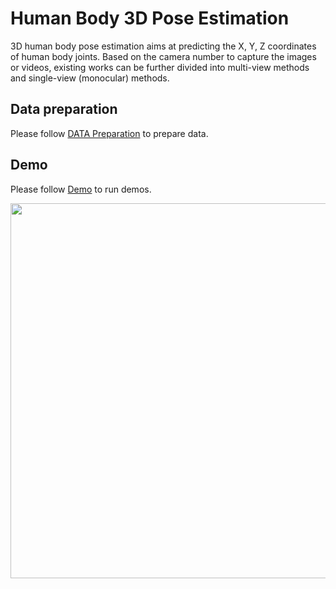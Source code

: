 # Human Body 3D Pose Estimation

3D human body pose estimation aims at predicting the X, Y, Z coordinates of human body joints. Based on the camera number to capture the images or videos, existing works can be further divided into multi-view methods and single-view (monocular) methods.

## Data preparation

Please follow [DATA Preparation](/docs/en/dataset_zoo/3d_body_keypoint.md) to prepare data.

## Demo

Please follow [Demo](/demo/docs/en/3d_human_pose_demo.md) to run demos.

<img src="https://user-images.githubusercontent.com/15977946/118820606-02df2000-b8e9-11eb-9984-b9228101e780.gif" width="600px" alt><br>
